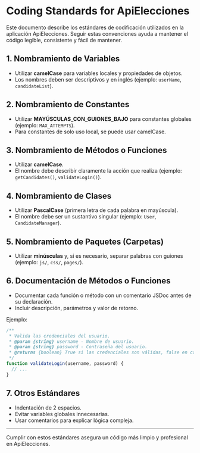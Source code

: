 # Coding Standards for ApiElecciones

Este documento describe los estándares de codificación utilizados en la aplicación ApiElecciones. Seguir estas convenciones ayuda a mantener el código legible, consistente y fácil de mantener.

## 1. Nombramiento de Variables
- Utilizar **camelCase** para variables locales y propiedades de objetos.
- Los nombres deben ser descriptivos y en inglés (ejemplo: `userName`, `candidateList`).

## 2. Nombramiento de Constantes
- Utilizar **MAYÚSCULAS_CON_GUIONES_BAJO** para constantes globales (ejemplo: `MAX_ATTEMPTS`).
- Para constantes de solo uso local, se puede usar camelCase.

## 3. Nombramiento de Métodos o Funciones
- Utilizar **camelCase**.
- El nombre debe describir claramente la acción que realiza (ejemplo: `getCandidates()`, `validateLogin()`).

## 4. Nombramiento de Clases
- Utilizar **PascalCase** (primera letra de cada palabra en mayúscula).
- El nombre debe ser un sustantivo singular (ejemplo: `User`, `CandidateManager`).

## 5. Nombramiento de Paquetes (Carpetas)
- Utilizar **minúsculas** y, si es necesario, separar palabras con guiones (ejemplo: `js/`, `css/`, `pages/`).

## 6. Documentación de Métodos o Funciones
- Documentar cada función o método con un comentario JSDoc antes de su declaración.
- Incluir descripción, parámetros y valor de retorno.

Ejemplo:
```js
/**
 * Valida las credenciales del usuario.
 * @param {string} username - Nombre de usuario.
 * @param {string} password - Contraseña del usuario.
 * @returns {boolean} True si las credenciales son válidas, false en caso contrario.
 */
function validateLogin(username, password) {
  // ...
}
```

## 7. Otros Estándares
- Indentación de 2 espacios.
- Evitar variables globales innecesarias.
- Usar comentarios para explicar lógica compleja.

---

Cumplir con estos estándares asegura un código más limpio y profesional en ApiElecciones.
